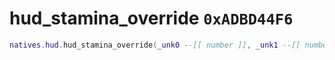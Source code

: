 # hud_stamina_override `0xADBD44F6`

```lua
natives.hud.hud_stamina_override(_unk0 --[[ number ]], _unk1 --[[ number ]], _unk2 --[[ number ]])
```